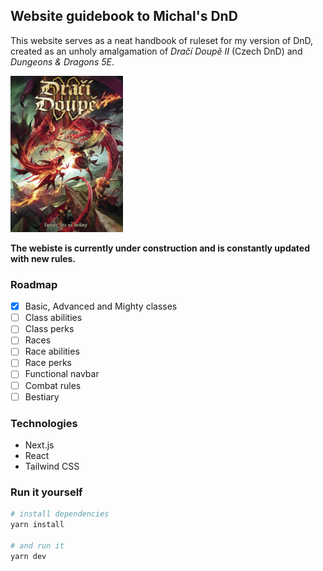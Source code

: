 ## Website guidebook to Michal's DnD
This website serves as a neat handbook of ruleset for my version of DnD, created as an unholy amalgamation of *Dračí Doupě II* (Czech DnD) and *Dungeons & Dragons 5E*.

<img src="/public/img/drd2.jpg" width="180" height="250">

**The webiste is currently under construction and is constantly updated with new rules.**

### Roadmap
- [x] Basic, Advanced and Mighty classes
- [ ] Class abilities
- [ ] Class perks
- [ ] Races
- [ ] Race abilities
- [ ] Race perks
- [ ] Functional navbar
- [ ] Combat rules
- [ ] Bestiary

### Technologies
- Next.js
- React
- Tailwind CSS

### Run it yourself
```bash
# install dependencies
yarn install

# and run it
yarn dev
```
